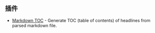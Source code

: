 ## 插件
- [Markdown TOC](https://marketplace.visualstudio.com/items?itemName=AlanWalk.markdown-toc) - Generate TOC (table of contents) of headlines from parsed markdown file.

